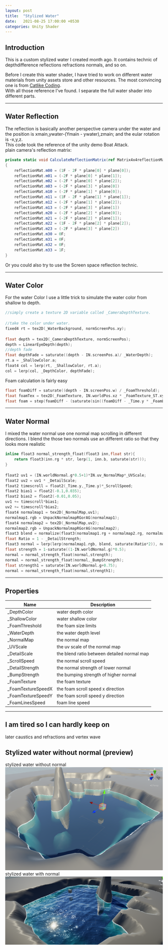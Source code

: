 ```yaml
---
layout: post
title:  "Stylized Water"
date:   2021-08-25 17:00:00 +0530
categories: Unity Shader
---
```

## Introduction
This is a custom stylized water I created month ago. It contains technic of depthdifference reflections refractions normals, and so on.  

Before I create this water shader, I have tried to work on different water materials from unity assets store and other resources. The most convincing one is from [Catlike Coding][catlike-coding].  
With all those reference I've found. I separate the full water shader into different parts.
- - -
## Water Reflection  
The reflection is basically another perspective camera under the water and the position is xmain,ywater-(Ymain - ywater),zmain; and the eular rotation is -x,y,z.  
This code took the reference of the unity demo Boat Attack.  
plain camera's reflection matrix:
``` csharp
private static void CalculateReflectionMatrix(ref Matrix4x4reflectionMat, Vector4 plane)
{
    reflectionMat.m00 = (1F - 2F * plane[0] * plane[0]);
    reflectionMat.m01 = (-2F * plane[0] * plane[1]);
    reflectionMat.m02 = (-2F * plane[0] * plane[2]);
    reflectionMat.m03 = (-2F * plane[3] * plane[0])
    reflectionMat.m10 = (-2F * plane[1] * plane[0]);
    reflectionMat.m11 = (1F - 2F * plane[1] * plane[1]);
    reflectionMat.m12 = (-2F * plane[1] * plane[2]);
    reflectionMat.m13 = (-2F * plane[3] * plane[1])
    reflectionMat.m20 = (-2F * plane[2] * plane[0]);
    reflectionMat.m21 = (-2F * plane[2] * plane[1]);
    reflectionMat.m22 = (1F - 2F * plane[2] * plane[2]);
    reflectionMat.m23 = (-2F * plane[3] * plane[2])
    reflectionMat.m30 = 0F;
    reflectionMat.m31 = 0F;
    reflectionMat.m32 = 0F;
    reflectionMat.m33 = 1F;
}
```
Or you could also try to use the Screen space reflection technic.  
*****
## Water Color 
For the water Color I use a little trick to simulate the water color from shallow to depth.   
```c
//simply create a texture 2D variable called _CameraDepthTexture.

//take the color under water.
fixed4 rt = tex2D(_WaterBackground, normScreenPos.xy);

float depth = tex2D(_CameraDepthTexture, normScreenPos);
depth = LinearEyeDepth(depth);
//depth fade
float depthFade = saturate((depth - IN.screenPos.a)/ _WaterDepth);
rt.a = _ShallowColor.a;
float4 col = lerp(rt, _ShallowColor, rt.a);
col = lerp(col, _DepthColor, depthFade);
```
Foam calculation is fairly easy 
``` c
float foamDiff = saturate((depth - IN.screenPos.w) / _FoamThreshold);
float foamTex = tex2D(_FoamTexture, IN.worldPos.xz * _FoamTexture_ST.xy + _Time.y * float2(_FoamTextureSpeedX, _FoamTextureSpeedY));
float foam = step(foamDiff - (saturate(sin((foamDiff - _Time.y * _FoamLinesSpeed) * 8 * UNITY_PI)) * (1.0 - foamDiff)), foamTex);
```
***
## Water Normal
I mixed the water normal use one normal map scrolling in different directions. I blend the those two normals use an different ratio so that they looks more realistic
```c
inline float3 normal_strength_float(float3 inn,float str){
    return float3(inn.rg * str, lerp(1, inn.b, saturate(str)));
}

float2 uv1 = (IN.worldNormal.g*0.5+1)*IN.uv_NormalMap*_UVScale;
float2 uv2 = uv1 * _DetailScale;
float2 timescroll = float2(_Time.y,_Time.y)*_ScrollSpeed; 
float2 bias1 = float2(-0.1,0.035);
float2 bias2 = float2(-0.01,0.05);
uv1 += timescroll*bias1;
uv2 += timescroll*bias2;
float4 normalmap1 = tex2D(_NormalMap,uv1);
normalmap1.rgb = UnpackNormalmapRGorAG(normalmap1);
float4 normalmap2 = tex2D(_NormalMap,uv2);
normalmap2.rgb = UnpackNormalmapRGorAG(normalmap2);
float3 blend = normalize(float3(normalmap1.rg + normalmap2.rg, normalmap1.b * normalmap2.b));
float Ratio = 1 - _DetailStrength;
float3 normal = lerp(lerp(normalmap1.rgb, blend, saturate(Ratio*2)), normalmap2.rgb, saturate((Ratio-0.5)*2));
float strength = 1-saturate((1-IN.worldNormal.g)*0.5);
normal = normal_strength_float(normal,strength);
normal = normal_strength_float(normal,_BumpStrength);
float strength1 = saturate(IN.worldNormal.g+0.75);
normal = normal_strength_float(normal,strength1);
```
***
## Properties
| Name  |Description|
| ----  |   ----    |   
| _DepthColor | water depth color|
| _ShallowColor | water shallow color|
| _FoamThreshold | the foam size limits|
| _WaterDepth | the water depth level|
| _NormalMap  | the normal map |
| _UVScale | the uv scale of the normal map|
| _DetailScale | the blend ratio between detailed normal map|
| _ScrollSpeed | the normal scroll speed|
| _DetailStrength| the normal strength of lower normal|
| _BumpStrength | the bumping strength of higher normal|
| _FoamTexture | the foam texture |
| _FoamTextureSpeedX | the foam scroll speed x direction|
| _FoamTextureSpeedY | the foam scroll speed y direction|
| _FoamLinesSpeed | foam line speed|

***
## I am tired so I can hardly keep on 
later caustics and refractions and vertex wave

## Stylized water without normal (preview)
stylized water without normal
![Stylized water](/assets/waterimg/stylized_water.png)
stylized water with normal 
![Stylized water with normal](/assets/waterimg/water_withnormal.png)

[catlike-coding]: https://catlikecoding.com/unity/tutorials/flow/looking-through-water/
